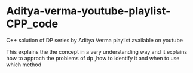# Aditya-verma-youtube-playlist-CPP_code

C++ solution of DP series by Aditya Verma playlist available on youtube 

This explains the the concept in a very understanding way and it explains how to approch the problems of dp ,how to identify it and when to use which method







